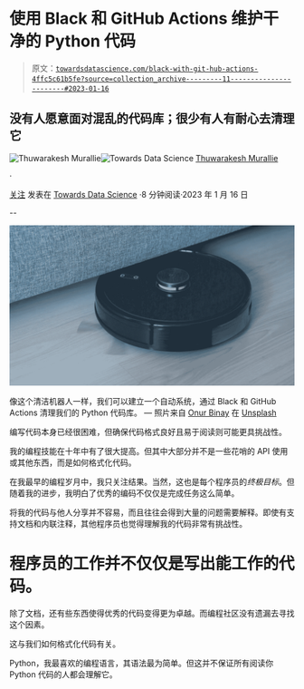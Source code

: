 # 使用 Black 和 GitHub Actions 维护干净的 Python 代码

> 原文：[`towardsdatascience.com/black-with-git-hub-actions-4ffc5c61b5fe?source=collection_archive---------11-----------------------#2023-01-16`](https://towardsdatascience.com/black-with-git-hub-actions-4ffc5c61b5fe?source=collection_archive---------11-----------------------#2023-01-16)

## 没有人愿意面对混乱的代码库；很少有人有耐心去清理它

[](https://thuwarakesh.medium.com/?source=post_page-----4ffc5c61b5fe--------------------------------)![Thuwarakesh Murallie](https://thuwarakesh.medium.com/?source=post_page-----4ffc5c61b5fe--------------------------------)[](https://towardsdatascience.com/?source=post_page-----4ffc5c61b5fe--------------------------------)![Towards Data Science](https://towardsdatascience.com/?source=post_page-----4ffc5c61b5fe--------------------------------) [Thuwarakesh Murallie](https://thuwarakesh.medium.com/?source=post_page-----4ffc5c61b5fe--------------------------------)

·

[关注](https://medium.com/m/signin?actionUrl=https%3A%2F%2Fmedium.com%2F_%2Fsubscribe%2Fuser%2F93ce19993bef&operation=register&redirect=https%3A%2F%2Ftowardsdatascience.com%2Fblack-with-git-hub-actions-4ffc5c61b5fe&user=Thuwarakesh+Murallie&userId=93ce19993bef&source=post_page-93ce19993bef----4ffc5c61b5fe---------------------post_header-----------) 发表在 [Towards Data Science](https://towardsdatascience.com/?source=post_page-----4ffc5c61b5fe--------------------------------) ·8 分钟阅读·2023 年 1 月 16 日[](https://medium.com/m/signin?actionUrl=https%3A%2F%2Fmedium.com%2F_%2Fvote%2Ftowards-data-science%2F4ffc5c61b5fe&operation=register&redirect=https%3A%2F%2Ftowardsdatascience.com%2Fblack-with-git-hub-actions-4ffc5c61b5fe&user=Thuwarakesh+Murallie&userId=93ce19993bef&source=-----4ffc5c61b5fe---------------------clap_footer-----------)

--

[](https://medium.com/m/signin?actionUrl=https%3A%2F%2Fmedium.com%2F_%2Fbookmark%2Fp%2F4ffc5c61b5fe&operation=register&redirect=https%3A%2F%2Ftowardsdatascience.com%2Fblack-with-git-hub-actions-4ffc5c61b5fe&source=-----4ffc5c61b5fe---------------------bookmark_footer-----------)![](img/5b6f032c9c15cbfb6fd4451172f5f685.png)

像这个清洁机器人一样，我们可以建立一个自动系统，通过 Black 和 GitHub Actions 清理我们的 Python 代码库。 — 照片来自 [Onur Binay](https://unsplash.com/@onurbinay?utm_source=medium&utm_medium=referral) 在 [Unsplash](https://unsplash.com/?utm_source=medium&utm_medium=referral)

编写代码本身已经很困难，但确保代码格式良好且易于阅读则可能更具挑战性。

我的编程技能在十年中有了很大提高。但其中大部分并不是一些花哨的 API 使用或其他东西，而是如何格式化代码。

在我最早的编程岁月中，我只关注结果。当然，这也是每个程序员的*终极目标*。但随着我的进步，我明白了优秀的编码不仅仅是完成任务这么简单。

将我的代码与他人分享并不容易，而且往往会得到大量的问题需要解释。即使有支持文档和内联注释，其他程序员也觉得理解我的代码非常有挑战性。

# 程序员的工作并不仅仅是写出能工作的代码。

除了文档，还有些东西使得优秀的代码变得更为卓越。而编程社区没有遗漏去寻找这个因素。

这与我们如何格式化代码有关。

Python，我最喜欢的编程语言，其语法最为简单。但这并不保证所有阅读你 Python 代码的人都会理解它。
